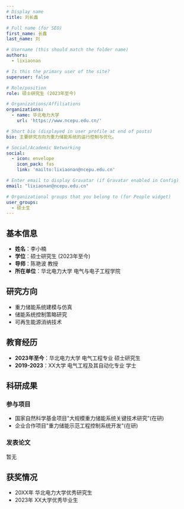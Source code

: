 ```yaml
---
# Display name
title: 刘长鑫

# Full name (for SEO)
first_name: 长鑫
last_name: 刘

# Username (this should match the folder name)
authors:
  - lixiaonan

# Is this the primary user of the site?
superuser: false

# Role/position
role: 硕士研究生 (2023年至今)

# Organizations/Affiliations
organizations:
  - name: 华北电力大学
    url: 'https://www.ncepu.edu.cn/'

# Short bio (displayed in user profile at end of posts)
bio: 主要研究方向为重力储能系统的运行控制与优化。

# Social/Academic Networking
social:
  - icon: envelope
    icon_pack: fas
    link: 'mailto:lixiaonan@ncepu.edu.cn'

# Enter email to display Gravatar (if Gravatar enabled in Config)
email: "lixiaonan@ncepu.edu.cn"

# Organizational groups that you belong to (for People widget)
user_groups:
  - 硕士生
---
```


## 基本信息

- **姓名**：李小楠
- **学位**：硕士研究生 (2023年至今)
- **导师**：陈艳波 教授
- **所在单位**：华北电力大学 电气与电子工程学院

## 研究方向

- 重力储能系统建模与仿真
- 储能系统控制策略研究
- 可再生能源消纳技术

## 教育经历

- **2023年至今**：华北电力大学 电气工程专业 硕士研究生
- **2019-2023**：XX大学 电气工程及其自动化专业 学士

## 科研成果

### 参与项目
- 国家自然科学基金项目"大规模重力储能系统关键技术研究"(在研)
- 企业合作项目"重力储能示范工程控制系统开发"(在研)

### 发表论文
暂无

## 获奖情况

- 20XX年 华北电力大学优秀研究生
- 2023年 XX大学优秀毕业生